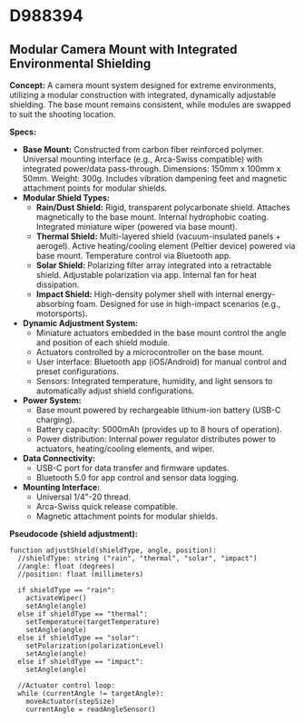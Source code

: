# D988394

## Modular Camera Mount with Integrated Environmental Shielding

**Concept:** A camera mount system designed for extreme environments, utilizing a modular construction with integrated, dynamically adjustable shielding. The base mount remains consistent, while modules are swapped to suit the shooting location.

**Specs:**

*   **Base Mount:** Constructed from carbon fiber reinforced polymer. Universal mounting interface (e.g., Arca-Swiss compatible) with integrated power/data pass-through. Dimensions: 150mm x 100mm x 50mm. Weight: 300g. Includes vibration dampening feet and magnetic attachment points for modular shields.
*   **Modular Shield Types:**
    *   **Rain/Dust Shield:** Rigid, transparent polycarbonate shield. Attaches magnetically to the base mount. Internal hydrophobic coating. Integrated miniature wiper (powered via base mount).
    *   **Thermal Shield:** Multi-layered shield (vacuum-insulated panels + aerogel). Active heating/cooling element (Peltier device) powered via base mount. Temperature control via Bluetooth app.
    *   **Solar Shield:**  Polarizing filter array integrated into a retractable shield. Adjustable polarization via app.  Internal fan for heat dissipation.
    *   **Impact Shield:**  High-density polymer shell with internal energy-absorbing foam. Designed for use in high-impact scenarios (e.g., motorsports).
*   **Dynamic Adjustment System:**
    *   Miniature actuators embedded in the base mount control the angle and position of each shield module.
    *   Actuators controlled by a microcontroller on the base mount.
    *   User interface: Bluetooth app (iOS/Android) for manual control and preset configurations.
    *   Sensors: Integrated temperature, humidity, and light sensors to automatically adjust shield configurations.
*   **Power System:**
    *   Base mount powered by rechargeable lithium-ion battery (USB-C charging).
    *   Battery capacity: 5000mAh (provides up to 8 hours of operation).
    *   Power distribution: Internal power regulator distributes power to actuators, heating/cooling elements, and wiper.
*   **Data Connectivity:**
    *   USB-C port for data transfer and firmware updates.
    *   Bluetooth 5.0 for app control and sensor data logging.
*   **Mounting Interface:**
    *   Universal 1/4"-20 thread.
    *   Arca-Swiss quick release compatible.
    *   Magnetic attachment points for modular shields.

**Pseudocode (shield adjustment):**

```
function adjustShield(shieldType, angle, position):
  //shieldType: string ("rain", "thermal", "solar", "impact")
  //angle: float (degrees)
  //position: float (millimeters)

  if shieldType == "rain":
    activateWiper()
    setAngle(angle)
  else if shieldType == "thermal":
    setTemperature(targetTemperature)
    setAngle(angle)
  else if shieldType == "solar":
    setPolarization(polarizationLevel)
    setAngle(angle)
  else if shieldType == "impact":
    setAngle(angle)

  //Actuator control loop:
  while (currentAngle != targetAngle):
    moveActuator(stepSize)
    currentAngle = readAngleSensor()
```
